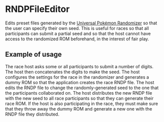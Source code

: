 # RNDPFileEditor

Edits preset files generated by the [Universal Pokémon Randomizer](https://github.com/Dabomstew/universal-pokemon-randomizer) so that the user can specify their own seed. This is useful for races so that all participants can submit a partial seed and so that the host cannot have access to the randomized ROM beforehand, in the interest of fair play.

## Example of usage

The race host asks some or all participants to submit a number of digits. The host then concatenates the digits to make the seed. The host configures the settings for the race in the randomizer and generates a dummy ROM so that the application creates the race RNDP file. The host edits the RNDP file to change the randomly-generated seed to the one that the participants collaborated on. The host distributes the new RNDP file with the new seed to all race participants so that they can generate their race ROM. If the host is also participating in the race, they must make sure that they throw away the dummy ROM and generate a new one with the RNDP file they distributed.
